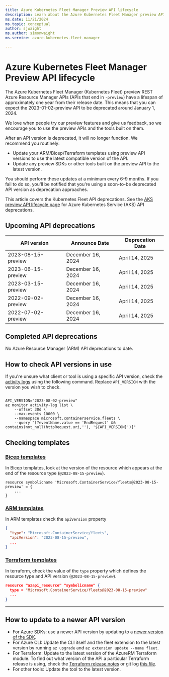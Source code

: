 ```yaml
---
title: Azure Kubernetes Fleet Manager Preview API lifecycle
description: Learn about the Azure Kubernetes Fleet Manager preview API lifecycle.
ms.date: 11/21/2024
ms.topic: conceptual
author: sjwaight
ms.author: simonwaight
ms.service: azure-kubernetes-fleet-manager

---
```


# Azure Kubernetes Fleet Manager Preview API lifecycle

The Azure Kubernetes Fleet Manager (Kubernetes Fleet) preview REST Azure Resource Manager APIs (APIs that end in `-preview`) have a lifespan of approximately one year from their release date. This means that you can expect the 2023-01-02-preview API to be deprecated around January 1, 2024.
 
We love when people try our preview features and give us feedback, so we encourage you to use the preview APIs and the tools built on them.

After an API version is deprecated, it will no longer function. We recommend you routinely:

- Update your ARM/Bicep/Terraform templates using preview API versions to use the latest compatible version of the API.
- Update any preview SDKs or other tools built on the preview API to the latest version.

You should perform these updates at a minimum every 6-9 months. If you fail to do so, you'll be notified that you're using a soon-to-be deprecated API version as deprecation approaches.

This article covers the Kubernetes Fleet API deprecations. See the [AKS preview API lifecycle page](/azure/aks/concepts-preview-api-life-cycle) for Azure Kubernetes Service (AKS) API deprecations.

## Upcoming API deprecations

| API version        | Announce Date     | Deprecation Date  |
|--------------------|-------------------|-------------------|
| 2023-08-15-preview | December 16, 2024 | April 14, 2025    |
| 2023-06-15-preview | December 16, 2024 | April 14, 2025    |
| 2023-03-15-preview | December 16, 2024 | April 14, 2025    |
| 2022-09-02-preview | December 16, 2024 | April 14, 2025    |
| 2022-07-02-preview | December 16, 2024 | April 14, 2025    |

## Completed API deprecations

No Azure Resource Manager (ARM) API deprecations to date.

## How to check API versions in use

If you're unsure what client or tool is using a specific API version, check the [activity logs](/azure/azure-monitor/essentials/activity-log) using the following command. Replace `API_VERSION` with the version you wish to check.

```azurecli-interactive

API_VERSION="2023-08-02-preview"
az monitor activity-log list \
    --offset 30d \
    --max-events 10000 \
    --namespace microsoft.containerservice.fleets \
    --query "[?eventName.value == 'EndRequest' && contains(not_null(httpRequest.uri,''), '${API_VERSION}')]"
```

## Checking templates

### [Bicep templates](#tab/bicep-templates)

In Bicep templates, look at the version of the resource which appears at the end of the resource type (`@2023-08-15-preview`). 

```bicep
resource symbolicname 'Microsoft.ContainerService/fleets@2023-08-15-preview' = {
    ...
}
```

### [ARM templates](#tab/arm-templates)

In ARM templates check the `apiVersion` property

```json
{
  "type": "Microsoft.ContainerService/fleets",
  "apiVersion": "2023-08-15-preview",
  ...
}
```

### [Terraform templates](#tab/terraform-templates)

In terraform, check the value of the `type` property which defines the resource type and API version (`@2023-08-15-preview`).

```json
resource "azapi_resource" "symbolicname" {
  type = "Microsoft.ContainerService/fleets@2023-08-15-preview"
  ...
}
```

---

## How to update to a newer API version

- For Azure SDKs: use a newer API version by updating to a [newer version of the SDK](https://azure.github.io/azure-sdk/releases/latest/index.html?search=containerservicefleet).
- For Azure CLI: Update the CLI itself and the fleet extension to the latest version by running `az upgrade` and `az extension update --name fleet`.
- For Terraform: Update to the latest version of the AzureRM Terraform module. To find out what version of the API a particular Terraform release is using,
  check the [Terraform release notes](/azure/developer/terraform/provider-version-history-azurerm) or 
  git log [this file](https://github.com/hashicorp/terraform-provider-azurerm/blob/main/internal/services/containers/client/client.go).
- For other tools: Update the tool to the latest version.
